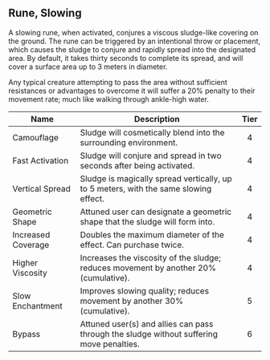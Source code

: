 ## Rune, Slowing

A slowing rune, when activated, conjures a viscous sludge-like covering on the ground. The rune can be triggered by an intentional throw or placement, which causes the sludge to conjure and rapidly spread into the designated area. By default, it takes thirty seconds to complete its spread, and will cover a surface area up to 3 meters in diameter.

Any typical creature attempting to pass the area without sufficient resistances or advantages to overcome it will suffer a 20% penalty to their movement rate; much like walking through ankle-high water.

 **Name**           | **Description**                                                                          | **Tier** 
--------------------|------------------------------------------------------------------------------------------|:--------:
 Camouflage         | Sludge will cosmetically blend into the surrounding environment.                         | 4        
 Fast Activation    | Sludge will conjure and spread in two seconds after being activated.                     | 4        
 Vertical Spread    | Sludge is magically spread vertically, up to 5 meters, with the same slowing effect.     | 4        
 Geometric Shape    | Attuned user can designate a geometric shape that the sludge will form into.             | 4        
 Increased Coverage | Doubles the maximum diameter of the effect. Can purchase twice.                          | 4        
 Higher Viscosity   | Increases the viscosity of the sludge; reduces movement by another 20% (cumulative).     | 4        
 Slow Enchantment   | Improves slowing quality; reduces movement by another 30% (cumulative).                  | 5        
 Bypass             | Attuned user(s) and allies can pass through the sludge without suffering move penalties. | 6        
